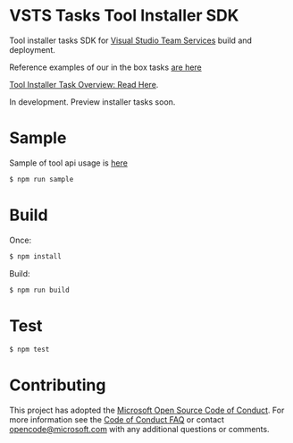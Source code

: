 # VSTS Tasks Tool Installer SDK

Tool installer tasks SDK for [Visual Studio Team Services](https://www.visualstudio.com/en-us/products/visual-studio-team-services-vs.aspx) build and deployment.

Reference examples of our in the box tasks [are here](https://github.com/Microsoft/vsts-tasks)

[Tool Installer Task Overview: Read Here](docs/overview.md).

In development.  Preview installer tasks soon.

# Sample

Sample of tool api usage is [here](sample.ts)

```bash
$ npm run sample
```

# Build

Once:  
```bash
$ npm install
```

Build:  
```bash
$ npm run build
```

# Test

```bash
$ npm test
```

# Contributing

This project has adopted the [Microsoft Open Source Code of Conduct](https://opensource.microsoft.com/codeofconduct/). For more information see the [Code of Conduct FAQ](https://opensource.microsoft.com/codeofconduct/faq/) or contact [opencode@microsoft.com](mailto:opencode@microsoft.com) with any additional questions or comments.
